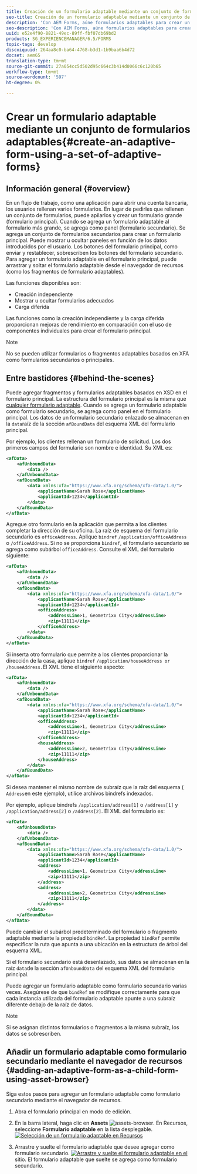 ```yaml
---
title: Creación de un formulario adaptable mediante un conjunto de formularios adaptables
seo-title: Creación de un formulario adaptable mediante un conjunto de formularios adaptables
description: 'Con AEM Forms, aúne formularios adaptables para crear un único formulario adaptable grande y comprender sus funciones. '
seo-description: 'Con AEM Forms, aúne formularios adaptables para crear un único formulario adaptable grande y comprender sus funciones. '
uuid: e52e4f90-8821-49ec-89ff-fbf07db69bd2
products: SG_EXPERIENCEMANAGER/6.5/FORMS
topic-tags: develop
discoiquuid: 264aa8c0-ba64-4768-b3d1-1b9baa6b4d72
docset: aem65
translation-type: tm+mt
source-git-commit: 27a054cc5d502d95c664c3b414d0066c6c120b65
workflow-type: tm+mt
source-wordcount: '597'
ht-degree: 0%

---
```



# Crear un formulario adaptable mediante un conjunto de formularios adaptables{#create-an-adaptive-form-using-a-set-of-adaptive-forms}

## Información general {#overview}

En un flujo de trabajo, como una aplicación para abrir una cuenta bancaria, los usuarios rellenan varios formularios. En lugar de pedirles que rellenen un conjunto de formularios, puede apilarlos y crear un formulario grande (formulario principal). Cuando se agrega un formulario adaptable al formulario más grande, se agrega como panel (formulario secundario). Se agrega un conjunto de formularios secundarios para crear un formulario principal. Puede mostrar u ocultar paneles en función de los datos introducidos por el usuario. Los botones del formulario principal, como enviar y restablecer, sobrescriben los botones del formulario secundario. Para agregar un formulario adaptable en el formulario principal, puede arrastrar y soltar el formulario adaptable desde el navegador de recursos (como los fragmentos de formulario adaptables).

Las funciones disponibles son:

* Creación independiente
* Mostrar u ocultar formularios adecuados
* Carga diferida

Las funciones como la creación independiente y la carga diferida proporcionan mejoras de rendimiento en comparación con el uso de componentes individuales para crear el formulario principal.

>[!NOTE]
>
>No se pueden utilizar formularios o fragmentos adaptables basados en XFA como formularios secundarios o principales.

## Entre bastidores {#behind-the-scenes}

Puede agregar fragmentos y formularios adaptables basados en XSD en el formulario principal. La estructura del formulario principal es la misma que [cualquier formulario adaptable](../../forms/using/prepopulate-adaptive-form-fields.md). Cuando se agrega un formulario adaptable como formulario secundario, se agrega como panel en el formulario principal. Los datos de un formulario secundario enlazado se almacenan en la `data`raíz de la sección `afBoundData` del esquema XML del formulario principal.

Por ejemplo, los clientes rellenan un formulario de solicitud. Los dos primeros campos del formulario son nombre e identidad. Su XML es:

```xml
<afData>
    <afUnboundData>
        <data />
    </afUnboundData>
    <afBoundData>
        <data xmlns:xfa="https://www.xfa.org/schema/xfa-data/1.0/">
            <applicantName>Sarah Rose</applicantName>
            <applicantId>1234</applicantId>
        </data>
    </afBoundData>
</afData>
```

Agregue otro formulario en la aplicación que permita a los clientes completar la dirección de su oficina. La raíz de esquema del formulario secundario es `officeAddress`. Aplique `bindref` `/application/officeAddress` o `/officeAddress`. Si no se proporciona `bindref`, el formulario secundario se agrega como subárbol `officeAddress`. Consulte el XML del formulario siguiente:

```xml
<afData>
    <afUnboundData>
        <data />
    </afUnboundData>
    <afBoundData>
        <data xmlns:xfa="https://www.xfa.org/schema/xfa-data/1.0/">
            <applicantName>Sarah Rose</applicantName>
            <applicantId>1234</applicantId>
            <officeAddress>
                <addressLine>1, Geometrixx City</addressLine>
                <zip>11111</zip>
            </officeAddress>
        </data>
    </afBoundData>
</afData>
```

Si inserta otro formulario que permite a los clientes proporcionar la dirección de la casa, aplique `bindref` `/application/houseAddress or /houseAddress.`El XML tiene el siguiente aspecto:

```xml
<afData>
    <afUnboundData>
        <data />
    </afUnboundData>
    <afBoundData>
        <data xmlns:xfa="https://www.xfa.org/schema/xfa-data/1.0/">
            <applicantName>Sarah Rose</applicantName>
            <applicantId>1234</applicantId>
            <officeAddress>
                <addressLine>1, Geometrixx City</addressLine>
                <zip>11111</zip>
            </officeAddress>
            <houseAddress>
                <addressLine>2, Geometrixx City</addressLine>
                <zip>11111</zip>
            </houseAddress>
        </data>
    </afBoundData>
</afData>
```

Si desea mantener el mismo nombre de subraíz que la raíz del esquema ( `Address`en este ejemplo), utilice archivos bindrefs indexados.

Por ejemplo, aplique bindrefs `/application/address[1]` o `/address[1]` y `/application/address[2]` o `/address[2]`. El XML del formulario es:

```xml
<afData>
    <afUnboundData>
        <data />
    </afUnboundData>
    <afBoundData>
        <data xmlns:xfa="https://www.xfa.org/schema/xfa-data/1.0/">
            <applicantName>Sarah Rose</applicantName>
            <applicantId>1234</applicantId>
            <address>
                <addressLine>1, Geometrixx City</addressLine>
                <zip>11111</zip>
            </address>
            <address>
                <addressLine>2, Geometrixx City</addressLine>
                <zip>11111</zip>
            </address>
        </data>
    </afBoundData>
</afData>
```

Puede cambiar el subárbol predeterminado del formulario o fragmento adaptable mediante la propiedad `bindRef`. La propiedad `bindRef` permite especificar la ruta que apunta a una ubicación en la estructura de árbol del esquema XML.

Si el formulario secundario está desenlazado, sus datos se almacenan en la raíz `data`de la sección `afUnboundData` del esquema XML del formulario principal.

Puede agregar un formulario adaptable como formulario secundario varias veces. Asegúrese de que `bindRef` se modifique correctamente para que cada instancia utilizada del formulario adaptable apunte a una subraíz diferente debajo de la raíz de datos.

>[!NOTE]
>
>Si se asignan distintos formularios o fragmentos a la misma subraíz, los datos se sobrescriben.

## Añadir un formulario adaptable como formulario secundario mediante el navegador de recursos {#adding-an-adaptive-form-as-a-child-form-using-asset-browser}

Siga estos pasos para agregar un formulario adaptable como formulario secundario mediante el navegador de recursos.

1. Abra el formulario principal en modo de edición.
1. En la barra lateral, haga clic en **Assets** ![assets-browser](assets/assets-browser.png). En Recursos, seleccione **Formulario adaptable** en la lista desplegable.
   [ ![Selección de un formulario adaptable en Recursos](assets/asset.png)](assets/asset-1.png)

1. Arrastre y suelte el formulario adaptable que desee agregar como formulario secundario.
   [ ![Arrastre y suelte el formulario adaptable en el ](assets/drag-drop.png)](assets/drag-drop-1.png)sitio. El formulario adaptable que suelte se agrega como formulario secundario.

